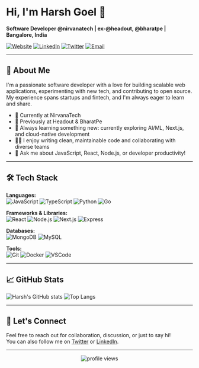 # Hi, I'm Harsh Goel 👋

**Software Developer @nirvanatech | ex-@headout, @bharatpe | Bangalore, India**

[![Website](https://img.shields.io/badge/-harshgoel.me-47CCCC?style=flat&logo=Google-Chrome&logoColor=white)](https://harshgoel.me)
[![LinkedIn](https://img.shields.io/badge/-harshgoel05-blue?style=flat&logo=linkedin&logoColor=white)](https://www.linkedin.com/in/harshgoel05/)
[![Twitter](https://img.shields.io/badge/-@harshgoel05-1ca0f1?style=flat&logo=twitter&logoColor=white)](https://twitter.com/harshgoel05)
[![Email](https://img.shields.io/badge/-harshgoel05@gmail.com-c14438?style=flat&logo=gmail&logoColor=white)](mailto:harshgoel05@gmail.com)

---

## 🚀 About Me

I'm a passionate software developer with a love for building scalable web applications, experimenting with new tech, and contributing to open source. My experience spans startups and fintech, and I'm always eager to learn and share.

- 🏢 Currently at NirvanaTech
- 💼 Previously at Headout & BharatPe
- 🌱 Always learning something new: currently exploring AI/ML, Next.js, and cloud-native development
- 🧑‍💻 I enjoy writing clean, maintainable code and collaborating with diverse teams
- 💬 Ask me about JavaScript, React, Node.js, or developer productivity!

---

## 🛠️ Tech Stack

**Languages:**  
![JavaScript](https://img.shields.io/badge/-JavaScript-yellow?style=flat&logo=javascript)
![TypeScript](https://img.shields.io/badge/-TypeScript-blue?style=flat&logo=typescript)
![Python](https://img.shields.io/badge/-Python-blue?style=flat&logo=python)
![Go](https://img.shields.io/badge/-Go-00ADD8?style=flat&logo=go)

**Frameworks & Libraries:**  
![React](https://img.shields.io/badge/-React-61DAFB?style=flat&logo=react)
![Node.js](https://img.shields.io/badge/-Node.js-339933?style=flat&logo=node.js)
![Next.js](https://img.shields.io/badge/-Next.js-000?style=flat&logo=next.js)
![Express](https://img.shields.io/badge/-Express-000?style=flat&logo=express)

**Databases:**  
![MongoDB](https://img.shields.io/badge/-MongoDB-47A248?style=flat&logo=mongodb)
![MySQL](https://img.shields.io/badge/-MySQL-4479A1?style=flat&logo=mysql)

**Tools:**  
![Git](https://img.shields.io/badge/-Git-F05032?style=flat&logo=git)
![Docker](https://img.shields.io/badge/-Docker-2496ED?style=flat&logo=docker)
![VSCode](https://img.shields.io/badge/-VSCode-007ACC?style=flat&logo=visual-studio-code)

---

## 📈 GitHub Stats

![Harsh's GitHub stats](https://github-readme-stats.vercel.app/api?username=harshgoel05&show_icons=true&theme=github_dark)
![Top Langs](https://github-readme-stats.vercel.app/api/top-langs/?username=harshgoel05&layout=compact&theme=github_dark)


---

## 🤝 Let's Connect

Feel free to reach out for collaboration, discussion, or just to say hi!  
You can also follow me on [Twitter](https://twitter.com/harshgoel05) or [LinkedIn](https://www.linkedin.com/in/harshgoel05/).

---

<p align="center">
  <img src="https://komarev.com/ghpvc/?username=harshgoel05&color=brightgreen" alt="profile views"/>
</p>
